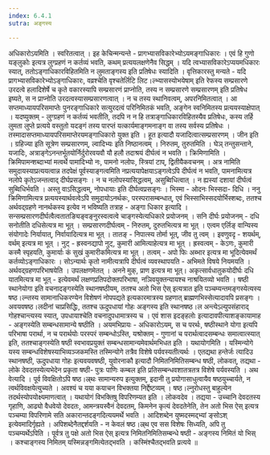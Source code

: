 ```yaml
---
index: 6.4.1
sutra: अङ्गस्य

---
```

  अधिकारोऽयमिति । स्वरितत्वात् । इह केचिन्मन्यन्ते - प्रागभ्यासविकारेभ्योऽयमङ्गाधिकारः । एवं हि गुणो यङ्लुकोः इत्यत्र लुग्प्रहणं न कर्तव्यं भवति, कथम् प्रत्ययलक्षणेनैव सिद्धम् । यदि त्वभ्यासविकारेऽप्ययमधिकारः स्यात्, ततोऽङ्गाधिकारविहितमिति न लुमताङ्गस्य इति प्रतिषेधः स्यादिति । वृत्तिकारस्तु मन्यते - यदि प्रागभ्यासविकारेभ्योऽङ्गाधिकारः, वव्रश्चेति वृश्चतेर्लिटि लिट।ल्भ्यासस्योभयेषाम् इति रेफस्य सम्प्रसारणे उरदत्वे हलादिशेर्षे च कृते वकारस्यापि सम्प्रसारणं प्राप्नोति, तस्य न सम्प्रसारणे सम्प्रसारणम् इति प्रतिषेध इष्यते, स न प्राप्नोति उरदत्वस्यासम्प्रसारणत्वात् । न च तस्य स्थानिवत्वम्, अपरनिमितत्वात् । आ सप्तमाध्यायपरिसमाप्तेः पुनरङ्गाधिकारे सत्युरदत्वं परिनिमितकं भवति, अङ्गेन स्वनिमितस्य प्रत्ययस्याक्षेपात् । यदष्युक्तम् - लुग्ग्रहणं न कर्तव्यं भवतीति, तदपि न न हि तत्राङ्गाधिकारविहितस्यैव प्रतिषेधः, कस्य तर्हि लुमता लुप्ते प्रत्यये वस्तुतो यदङ्गं तस्य पारप्तं यत्कार्यमाङ्गमनाङ्ग वा तस्य सर्वस्य प्रतिषेधः । तस्मादासप्तमाध्यायपरिसमाप्तेरयमङ्गाधिकारो युक्त इति । हूत इत्यादौ यजादित्वात्सम्प्रसारणम् । जीन इति । ग्रहिज्या इति सूत्रेण सम्प्रसारणम्, ल्वादिभ्यः इति निष्ठानत्वम् ।  निरुतम्, तुरुतमिति । घेञ् तन्तुसन्ताने, यजादिः, अत्राङ्गेऽनन्तर्भूतयोर्निर्दुरोरवयवौ यौ हलौ तदाश्रयं दीर्घत्वं न भवति । क्रिमिणामिति । क्रिमिपामन्शब्दाभ्यां मत्वर्थे पामादिभ्यो नः, पामनो नलोपः, स्त्रियां टाप्, द्वितीयैकवचनम् । अत्र नामिति समुदायस्याप्रत्ययत्वान्न तदपेक्षं पूर्वस्याङ्गत्वमिति नप्रत्ययापेक्षयाऽङ्गत्वेऽपि दीर्घत्वं न भवति, पामनामित्यत्र नलोपे कृतेऽजन्तत्वाद् दीर्घप्रसङ्गः । न च नलोपस्यासिद्धत्वम्, असुब्विधित्वात् । न ह्यस्यां दशायां दीर्घत्वं सुब्विधिर्भवति । अस्तु वाऽसिद्धत्वम्, नोपधायाः इति दीर्घत्वप्रसङ्गः ।  भिस्मा - ओदनः भिस्सदा- दिधि । ननु क्रिमिणामित्यत्र प्रत्ययस्यार्थवत्वेऽपि समुदायोऽनर्थकः, परस्परासम्बन्धात्, एवं भिस्साभिस्सदयोर्भिस्शब्दः, ततश्च अर्थवद्ग्रहणे नानर्थकस्य इत्येव न भविष्यति तत्राह - अङ्गा धिकार इत्यादि । सन्सम्प्रसारणदीर्घत्वैत्वतातङ्यिङ्वङ्नुरस्वत्वत्वे चाङ्गस्येत्यधिकारे प्रयोजनम् । सनि दीर्घः प्रयोजनम् - दधि सनोतीति दधिसेत्यत्र मा भूत् । सम्प्रसारणदीर्घत्वम् - निरुतम्, दुरुतभित्यत्र मा भूत् । एत्वम एर्लिङ् वान्यिस्य संयोगादेः निर्यायात्, निर्वायादित्यत्र मा भूत् । तातङ् - निपात्स्य तोर्मा भूत्, जीव तु त्वम् । इवणुवदृ - शयर्थम्, वर्थम् इत्यत्र मा भूत् । नुट् - ह्रस्वनद्यापो नुट्, कुमारी आमित्याहेत्यत्र मा भूत् । ह्रस्वत्वम् - केऽणः, कुमारी कस्मै स्पृहयति, कुमार्याः कं सुखं कुमारीकमित्यत्र मा भूत् । तत्वम् - अपो फिः अब्भार इत्यत्र मा भूदित्येवमर्थं कर्तव्योऽङ्गाधिकारः । सोऽन्यार्थः कृतो नामीत्यत्रापि दीर्घत्वं व्यवस्थापयति - अभिमते विषये नियमयति । अर्थवद्ग्रहणपरिभाषयेति । उपलक्षणमेतत् । अनने मुक्, प्राण इत्यत्र मा भूत्। अकृत्सार्वधातुकयोदीर्घः दधि यातमित्यत्र मा भूत् - इत्येवमर्थं लक्षणप्रतिपदोक्तपरिभाषा, नञिवयुक्तन्यायश्च नाश्रयितव्यो भवति ।  षष्ठी स्थानेयोगा इति वचनादङ्गस्येति स्थानषष्ठीयम्, ततश्च अतो भिस ऐस् इत्यत्रात इति पञ्चम्यन्तमङ्गस्येत्यस्य षष्ठ।ल्न्तस्य सामानाधिकरण्येन विशेषणं नोपपद्यते इत्यकारमात्रस्य ग्रहणात् ब्राह्मणभिस्सेत्यादावपि प्रसङ्गः । अवयवषष्ठ।लदीनां चाप्रसिद्धिः, ततश्च ऊदुपधायां गोहः अङ्गस्य इति स्थानषष्ठ।ल अन्त्येऽल्युपसंहाराद् गोहश्चान्त्यस्य स्यात्, उपधायाश्चेति वचनादुपधामात्रस्य च । एवं शास इदङ्हलोः इत्यादावपीत्याशङ्कायामाह - अङ्गस्येति सम्बन्धसामान्ये षष्ठीति । अयमभिप्रायः - अधिकारोऽयम्, स च परर्थः, षष्ठीस्थाने योगा इत्यपि परिभाषा परार्था, न च परार्थयोः परस्परं सम्बन्धोऽस्ति, यश्रोक्तम् - गुणानां च परार्थत्वादसम्बन्धः समात्वात्स्यात् इति, ततश्चाङ्गस्येति षष्ठी स्वभावप्रयुक्तं सम्बन्धसामान्यमेवार्थमभिधत इति । यथायोगमिति । यस्मिन्योगे यस्य सम्बन्धविशेषस्याभिव्यञ्जकमस्ति तस्मिन्योगे तत्रैव विशेषे पर्यवस्यतीत्यर्थः ।  एतद्यथा हन्तेर्जः त्यादिउ स्थानषष्ठी, ऊदुपधाया गोहः इत्यवयवषष्ठी, युवोरनाकौ इत्यादौ निमितनिमितिसम्बन्ध षष्ठी, लोकवत्, तद्यथा - लोके देवदतस्येत्यभेदेन प्रकृता षष्ठी- पुत्रः पाणिः कम्बल इति प्रतिसम्बन्धवशातत्रतत्र विशेषे पर्यवस्यति ।  अथ वेत्यादि । पूर्व विवक्षितोऽपि षष्ठ।ल्र्थः सामान्यरुप इत्युक्तम्, इदानी तु प्रयोगासाधुत्वायैव षष्ठयुच्चार्यते, न त्वर्थविवक्षयेत्युच्यते । अवश्यं च यया कयाचन विभक्तया निर्द्देष्टव्यम् । षष्ठ।ल्नुरोधस्तु बाहुल्येन तदर्थस्योपयोक्ष्यमाणत्वात् । यथायोगं विभक्तिषु विपरिणम्यत इति । लोकवदेव । तद्यया - उच्चानि देवदतस्य गृहाणि, आढ्यो वैधवेयो देवदतः, आमन्त्रयस्वैनं देवदतम्, किमनेन कृत्यं देवदतेनेति, तेन अतो भिस ऐस् इत्यत्र पञ्चम्या विपरिणामे सति अकारान्तदङ्गदित्ययमर्थे भवति । आदिशब्देन युष्मदस्मद्भ्यां ङ्सोऽश् इत्येवमादिर्गृह्यते । अपिशब्देनैतद्दर्शयति - न केवलं षष्ठ।ल्र्थ एव सस विशेषः सिध्यति, अपि तु पञ्चम्यर्थेऽपिति । पूर्वत्र तु पक्षे अतो भिस ऐस् इत्यत्र निमितनिमितिसम्बन्धे षष्ठी - अङ्गस्य निमितं यो भिस् । कश्चाङ्गस्य निमितम् यस्मिन्नङ्गमित्येतद्भवति । कस्मिंश्चैतद्भवति प्रत्यये ॥